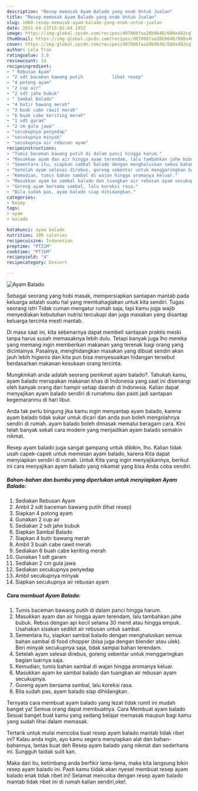 ```yaml
---
description: "Resep memasak Ayam Balado yang enak Untuk Jualan"
title: "Resep memasak Ayam Balado yang enak Untuk Jualan"
slug: 1068-resep-memasak-ayam-balado-yang-enak-untuk-jualan
date: 2021-04-23T15:02:04.195Z
image: https://img-global.cpcdn.com/recipes/d07066faa20b9648/680x482cq70/ayam-balado-foto-resep-utama.jpg
thumbnail: https://img-global.cpcdn.com/recipes/d07066faa20b9648/680x482cq70/ayam-balado-foto-resep-utama.jpg
cover: https://img-global.cpcdn.com/recipes/d07066faa20b9648/680x482cq70/ayam-balado-foto-resep-utama.jpg
author: Lela Tran
ratingvalue: 3.8
reviewcount: 14
recipeingredient:
- " Rebusan Ayam"
- "2 sdt baceman bawang putih           lihat resep"
- "4 potong ayam"
- "2 cup air"
- "2 sdt jahe bubuk"
- " Sambal Balado"
- "4 butir bawang merah"
- "3 buah cabe rawit merah"
- "6 buah cabe keriting merah"
- "1 sdt garam"
- "2 cm gula jawa"
- "secukupnya penyedap"
- "secukupnya minyak"
- "secukupnya air rebusan ayam"
recipeinstructions:
- "Tumis baceman bawang putih di dalam panci hingga harum."
- "Masukkan ayam dan air hingga ayam terendam, lalu tambahkan jahe bubuk. Rebus dengan api kecil selama 30 menit atau hingga empuk. Usahakan sisakan sedikit air rebusan untuk sambal."
- "Sementara itu, siapkan sambal balado dengan menghaluskan semua bahan sambal di food chopper (bisa juga dengan blender atau ulek). Beri minyak secukupnya saja, tidak sampai bahan terendam."
- "Setelah ayam selesai direbus, goreng sebentar untuk menggaringkan bagian luarnya saja."
- "Kemudian, tumis bahan sambal di wajan hingga aromanya keluar."
- "Masukkan ayam ke sambal balado dan tuangkan air rebusan ayam secukupnya."
- "Goreng ayam bersama sambal, lalu koreksi rasa."
- "Bila sudah pas, ayam balado siap dihidangkan."
categories:
- Resep
tags:
- ayam
- balado

katakunci: ayam balado 
nutrition: 109 calories
recipecuisine: Indonesian
preptime: "PT21M"
cooktime: "PT35M"
recipeyield: "4"
recipecategory: Dessert

---
```



![Ayam Balado](https://img-global.cpcdn.com/recipes/d07066faa20b9648/680x482cq70/ayam-balado-foto-resep-utama.jpg)

Sebagai seorang yang hobi masak, mempersiapkan santapan mantab pada keluarga adalah suatu hal yang membahagiakan untuk kita sendiri. Tugas seorang istri Tidak cuman mengatur rumah saja, tapi kamu juga wajib menyediakan kebutuhan nutrisi tercukupi dan juga masakan yang disantap keluarga tercinta mesti mantab.

Di masa  saat ini, kita sebenarnya dapat membeli santapan praktis meski tanpa harus susah memasaknya lebih dulu. Tetapi banyak juga lho mereka yang memang ingin memberikan makanan yang terenak bagi orang yang dicintainya. Pasalnya, menghidangkan masakan yang dibuat sendiri akan jauh lebih higienis dan kita pun bisa menyesuaikan hidangan tersebut berdasarkan makanan kesukaan orang tercinta. 



Mungkinkah anda adalah seorang penikmat ayam balado?. Tahukah kamu, ayam balado merupakan makanan khas di Indonesia yang saat ini disenangi oleh banyak orang dari hampir setiap daerah di Indonesia. Kalian dapat menyajikan ayam balado sendiri di rumahmu dan pasti jadi santapan kegemaranmu di hari libur.

Anda tak perlu bingung jika kamu ingin menyantap ayam balado, karena ayam balado tidak sukar untuk dicari dan anda pun boleh mengolahnya sendiri di rumah. ayam balado boleh dimasak memalui beragam cara. Kini telah banyak sekali cara modern yang menjadikan ayam balado semakin nikmat.

Resep ayam balado juga sangat gampang untuk dibikin, lho. Kalian tidak usah capek-capek untuk memesan ayam balado, karena Kita dapat menyiapkan sendiri di rumah. Untuk Kita yang ingin menyajikannya, berikut ini cara menyajikan ayam balado yang nikamat yang bisa Anda coba sendiri.

<!--inarticleads1-->

##### Bahan-bahan dan bumbu yang diperlukan untuk menyiapkan Ayam Balado:

1. Sediakan  Rebusan Ayam
1. Ambil 2 sdt baceman bawang putih           (lihat resep)
1. Siapkan 4 potong ayam
1. Gunakan 2 cup air
1. Sediakan 2 sdt jahe bubuk
1. Siapkan  Sambal Balado
1. Siapkan 4 butir bawang merah
1. Ambil 3 buah cabe rawit merah
1. Sediakan 6 buah cabe keriting merah
1. Gunakan 1 sdt garam
1. Sediakan 2 cm gula jawa
1. Sediakan secukupnya penyedap
1. Ambil secukupnya minyak
1. Siapkan secukupnya air rebusan ayam




<!--inarticleads2-->

##### Cara membuat Ayam Balado:

1. Tumis baceman bawang putih di dalam panci hingga harum.
1. Masukkan ayam dan air hingga ayam terendam, lalu tambahkan jahe bubuk. Rebus dengan api kecil selama 30 menit atau hingga empuk. Usahakan sisakan sedikit air rebusan untuk sambal.
1. Sementara itu, siapkan sambal balado dengan menghaluskan semua bahan sambal di food chopper (bisa juga dengan blender atau ulek). Beri minyak secukupnya saja, tidak sampai bahan terendam.
1. Setelah ayam selesai direbus, goreng sebentar untuk menggaringkan bagian luarnya saja.
1. Kemudian, tumis bahan sambal di wajan hingga aromanya keluar.
1. Masukkan ayam ke sambal balado dan tuangkan air rebusan ayam secukupnya.
1. Goreng ayam bersama sambal, lalu koreksi rasa.
1. Bila sudah pas, ayam balado siap dihidangkan.




Ternyata cara membuat ayam balado yang lezat tidak rumit ini mudah banget ya! Semua orang dapat membuatnya. Cara Membuat ayam balado Sesuai banget buat kamu yang sedang belajar memasak maupun bagi kamu yang sudah lihai dalam memasak.

Tertarik untuk mulai mencoba buat resep ayam balado mantab tidak ribet ini? Kalau anda ingin, ayo kamu segera menyiapkan alat dan bahan-bahannya, lantas buat deh Resep ayam balado yang nikmat dan sederhana ini. Sungguh taidak sulit kan. 

Maka dari itu, ketimbang anda berfikir lama-lama, maka kita langsung bikin resep ayam balado ini. Pasti kamu tiidak akan nyesel membuat resep ayam balado enak tidak ribet ini! Selamat mencoba dengan resep ayam balado mantab tidak ribet ini di rumah kalian sendiri,oke!.

